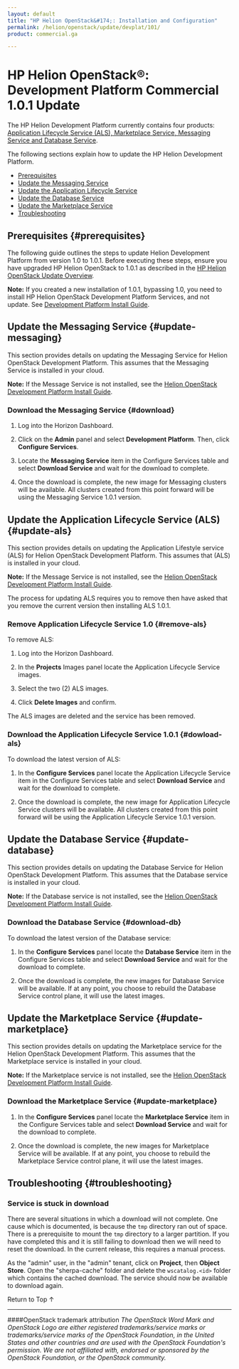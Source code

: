 ```yaml
---
layout: default
title: "HP Helion OpenStack&#174;: Installation and Configuration"
permalink: /helion/openstack/update/devplat/101/
product: commercial.ga

---
```

<!--PUBLISHED-->


<script>

function PageRefresh {
onLoad="window.refresh"
}

PageRefresh();

</script>
<!--
<p style="font-size: small;"> <a href="/helion/openstack/install/esx/">&#9664; PREV</a> | <a href="/helion/openstack/install-overview/">&#	9650; UP</a> | <a href="/helion/openstack/install/dnsaas/">NEXT &#9654;</a> </p>
-->
# HP Helion OpenStack&reg;: Development Platform Commercial 1.0.1 Update

The HP Helion Development Platform currently contains four products: [Application Lifecycle Service (ALS), Marketplace Service, Messaging Service and Database Service](/helion/devplatform/).

The following sections explain how to update the HP Helion Development Platform.

* [Prerequisites](#prerequisites)
* [Update the Messaging Service](#update-messaging)
* [Update the Application Lifecycle Service](#update-als)
* [Update the Database Service](#update-database)
* [Update the Marketplace Service](#update-marketplace)
* [Troubleshooting](#troubleshooting)

## Prerequisites {#prerequisites}

The following guide outlines the steps to update Helion Development Platform from version 1.0 to 1.0.1. Before executing these steps, ensure you have upgraded HP Helion OpenStack to 1.0.1 as described in the [HP Helion OpenStack Update Overview](/helion/openstack/update/overview/101/).

**Note:** If you created a new installation of 1.0.1, bypassing 1.0, you need to install HP Helion OpenStack Development Platform Services, and not update. See [Development Platform Install Guide](http://docs.hpcloud.com/helion/devplatform/install/).

## Update the Messaging Service {#update-messaging} 

This section provides details on updating the Messaging Service for Helion OpenStack Development Platform. This assumes that the Messaging Service is installed in your cloud. 

**Note:** If the Message Service is not installed, see the [Helion OpenStack Development Platform Install Guide](http://docs.hpcloud.com/helion/devplatform/install/#install-messaging).

### Download the Messaging Service {#download}

1. Log into the Horizon Dashboard.

2. Click on the **Admin** panel and select **Development Platform**. Then, click **Configure Services**.

4. Locate the **Messaging Service** item in the Configure Services table and select **Download Service** and wait for the download to complete.

5. Once the download is complete, the new image for Messaging clusters will be available. All clusters created from this point forward will be using the Messaging Service 1.0.1 version.

## Update the Application Lifecycle Service (ALS) {#update-als}

This section provides details on updating the Application Lifestyle service (ALS) for Helion OpenStack Development Platform. This assumes that (ALS) is installed in your cloud. 

**Note:** If the Message Service is not installed, see the [Helion OpenStack Development Platform Install Guide](http://docs.hpcloud.com/helion/devplatform/install/#install-als).

The process for updating ALS requires you to remove then have asked that you remove the current version then installing ALS 1.0.1. 

### Remove Application Lifecycle Service 1.0 {#remove-als}

To remove ALS:

1. Log into the Horizon Dashboard.

2. In the **Projects** Images panel locate the Application Lifecycle Service images.

3. Select the two (2) ALS images.

3. Click **Delete Images** and confirm.

The ALS images are deleted and the service has been removed.

### Download the Application Lifecycle Service 1.0.1 {#dowload-als}

To download the latest version of ALS:

1. In the **Configure Services** panel locate the Application Lifecycle Service item in the Configure Services table and select **Download Service** and wait for the download to complete.

2. Once the download is complete, the new image for Application Lifecycle Service clusters will be available. All clusters created from this point forward will be using the Application Lifecycle Service 1.0.1 version.

## Update the Database Service {#update-database}

This section provides details on updating the Database Service for Helion OpenStack Development Platform. This assumes that the Database service is installed in your cloud. 

**Note:** If the Database service is not installed, see the [Helion OpenStack Development Platform Install Guide](http://docs.hpcloud.com/helion/devplatform/install/#install-database).

### Download the Database Service {#download-db}

To download the latest version of the Database service:

1. In the **Configure Services** panel locate the **Database Service** item in the Configure Services table and select **Download Service** and wait for the download to complete.

2. Once the download is complete, the new images for Database Service will be available. If at any point, you choose to rebuild the Database Service control plane, it will use the latest images.

## Update the Marketplace Service {#update-marketplace}

This section provides details on updating the Marketplace service for the Helion OpenStack Development Platform. This assumes that the Marketplace service is installed in your cloud. 

**Note:** If the Marketplace service is not installed, see the [Helion OpenStack Development Platform Install Guide](http://docs.hpcloud.com/helion/devplatform/install/#install-marketplace).

### Download the Marketplace Service {#update-marketplace}

1. In the **Configure Services** panel locate the **Marketplace Service** item in the Configure Services table and select **Download Service** and wait for the download to complete.

2. Once the download is complete, the new images for Marketplace Service will be available. If at any point, you choose to rebuild the Marketplace Service control plane, it will use the latest images.
	
## Troubleshooting {#troubleshooting}

### Service is stuck in download 

There are several situations in which a download will not complete.  One cause which is documented, is because the `tmp` directory ran out of space. There is a prerequisite to mount the `tmp` directory to a larger partition.  If you have completed this and it is still failing to download then we will need to reset the download. In the current release, this requires a manual process.

As the "admin" user, in the "admin" tenant, click on **Project**, then **Object Store**. Open the "sherpa-cache" folder and delete the `wscatalog.<id>` folder which contains the cached download. The service should now be available to download again.


<a href="#top" style="padding:14px 0px 14px 0px; text-decoration: none;"> Return to Top &#8593; </a>


----
####OpenStack trademark attribution
*The OpenStack Word Mark and OpenStack Logo are either registered trademarks/service marks or trademarks/service marks of the OpenStack Foundation, in the United States and other countries and are used with the OpenStack Foundation's permission. We are not affiliated with, endorsed or sponsored by the OpenStack Foundation, or the OpenStack community.*
